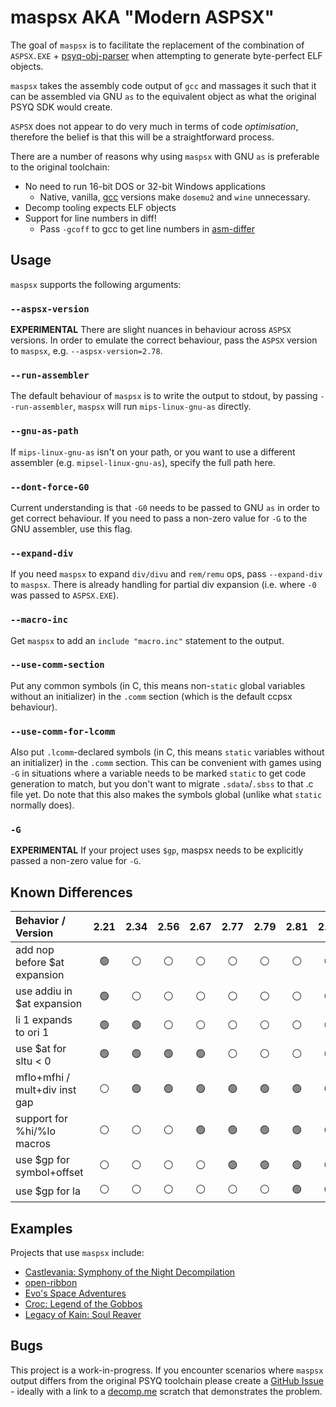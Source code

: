 # maspsx AKA "Modern ASPSX"

The goal of `maspsx` is to facilitate the replacement of the combination of `ASPSX.EXE` + [psyq-obj-parser](https://github.com/grumpycoders/pcsx-redux/tree/main/tools/psyq-obj-parser) when attempting to generate byte-perfect ELF objects.

`maspsx` takes the assembly code output of `gcc` and massages it such that it can be assembled via GNU `as` to the equivalent object as what the original PSYQ SDK would create.

`ASPSX` does not appear to do very much in terms of code *optimisation*, therefore the belief is that this will be a straightforward process.

There are a number of reasons why using `maspsx` with GNU `as` is preferable to the original toolchain:
 - No need to run 16-bit DOS or 32-bit Windows applications
   - Native, vanilla, [gcc](https://github.com/decompals/old-gcc) versions make `dosemu2` and `wine` unnecessary.
 - Decomp tooling expects ELF objects
 - Support for line numbers in diff!
   - Pass `-gcoff` to gcc to get line numbers in [asm-differ](https://github.com/simonlindholm/asm-differ)


## Usage

`maspsx` supports the following arguments:

### `--aspsx-version`
**EXPERIMENTAL** There are slight nuances in behaviour across `ASPSX` versions. In order to emulate the correct behaviour, pass the `ASPSX` version to `maspsx`, e.g. `--aspsx-version=2.78`.

### `--run-assembler`
The default behaviour of `maspsx` is to write the output to stdout, by passing `--run-assembler`, `maspsx` will run `mips-linux-gnu-as` directly.

### `--gnu-as-path`
If `mips-linux-gnu-as` isn't on your path, or you want to use a different assembler (e.g. `mipsel-linux-gnu-as`), specify the full path here.

### `--dont-force-G0`
Current understanding is that `-G0` needs to be passed to GNU `as` in order to get correct behaviour. If you need to pass a non-zero value for `-G` to the GNU assembler, use this flag.

### `--expand-div`
If you need `maspsx` to expand `div/divu` and `rem/remu` ops, pass `--expand-div` to `maspsx`. There is already handling for partial div expansion (i.e. where `-0` was passed to `ASPSX.EXE`).

### `--macro-inc`
Get `maspsx` to add an `include "macro.inc"` statement to the output.

### `--use-comm-section`
Put any common symbols (in C, this means non-`static` global variables without an initializer) in the `.comm` section (which is the default ccpsx behaviour).

### `--use-comm-for-lcomm`
Also put `.lcomm`-declared symbols (in C, this means `static` variables without an initializer) in the `.comm` section.
This can be convenient with games using `-G` in situations where a variable needs to be marked `static` to get code generation to match, but you don't want to migrate `.sdata`/`.sbss` to that .c file yet.
Do note that this also makes the symbols global (unlike what `static` normally does).

### `-G`
**EXPERIMENTAL** If your project uses `$gp`, maspsx needs to be explicitly passed a non-zero value for `-G`.


## Known Differences

| Behavior / Version            | 2.21           | 2.34           | 2.56           | 2.67           | 2.77           | 2.79           | 2.81           | 2.86           |
|:------------------------------|:--------------:|:--------------:|:--------------:|:--------------:|:--------------:|:--------------:|:--------------:|:--------------:|
| add nop before $at expansion  | :green_circle: | :white_circle: | :white_circle: | :white_circle: | :white_circle: | :white_circle: | :white_circle: | :white_circle: |
| use addiu in $at expansion    | :green_circle: | :white_circle: | :white_circle: | :white_circle: | :white_circle: | :white_circle: | :white_circle: | :white_circle: |
| li 1 expands to ori 1         | :green_circle: | :green_circle: | :white_circle: | :white_circle: | :white_circle: | :white_circle: | :white_circle: | :white_circle: |
| use $at for sltu < 0          | :green_circle: | :green_circle: | :green_circle: | :green_circle: | :white_circle: | :white_circle: | :white_circle: | :white_circle: |
| mflo+mfhi / mult+div inst gap | :white_circle: | :green_circle: | :green_circle: | :green_circle: | :green_circle: | :green_circle: | :green_circle: | :green_circle: |
| support for %hi/%lo macros    | :white_circle: | :white_circle: | :white_circle: | :green_circle: | :green_circle: | :green_circle: | :green_circle: | :green_circle: |
| use $gp for symbol+offset     | :white_circle: | :white_circle: | :white_circle: | :white_circle: | :green_circle: | :green_circle: | :green_circle: | :green_circle: |
| use $gp for la                | :white_circle: | :white_circle: | :white_circle: | :white_circle: | :white_circle: | :white_circle: | :green_circle: | :green_circle: |


## Examples

Projects that use `maspsx` include:
  - [Castlevania: Symphony of the Night Decompilation](https://github.com/Xeeynamo/sotn-decomp)
  - [open-ribbon](https://github.com/open-ribbon/open-ribbon)
  - [Evo's Space Adventures](https://github.com/mkst/esa)
  - [Croc: Legend of the Gobbos](https://github.com/Xeeynamo/croc)
  - [Legacy of Kain: Soul Reaver](https://github.com/FedericoMilesi/soul-re)


## Bugs

This project is a work-in-progress. If you encounter scenarios where `maspsx` output differs from the original PSYQ toolchain please create a [GitHub Issue](https://github.com/mkst/maspsx/issues/new) - ideally with a link to a [decomp.me](https://decomp.me/) scratch that demonstrates the problem.
